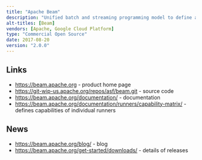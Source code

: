 ```yaml
---
title: "Apache Beam"
description: "Unified batch and streaming programming model to define and execute portable data processing pipelines. Originating from the Google Dataflow model, focuses on unifying both styles of processing by treating static data sets as streams (which happen to have a beginning and an end), while achieving data correctness and the ability to handle late-arriving data through a set of abstractions and concepts that give users control over estimated quality of arrived data (completeness), duration to wait for results (latency) and how much speculative/redundant computation to do (cost). Allows business logic, data characteristics and trade-off strategies to be defined via different programming languages through pluggable language SDKs (includes Java and Python) and provides a pluggable runtime platform through pipeline runners. Comes with a direct runner for development and testing pipelines in a non-distributed environment, Apache Apex, Flink, Spark, and Gearpump runners for executing pipelines on premise, distributed execution platforms or on self-managed cloud deployments, a Dataflow runner for execution on the Google Cloud Platform and a growing set of connectors that allow pipelines to read and write data to various data storage systems ("IOs"). An Apache project, graduating in January 2017, having been originally opened sourced in January 2016 by Google. Written in Java and Python and under active development with a large number of contributors including Google, data Artisans, Talend and PayPal."
alt-titles: [Beam]
vendors: [Apache, Google Cloud Platform]
type: "Commercial Open Source"
date: 2017-08-20
version: "2.0.0"
---
```

## Links

* <https://beam.apache.org> - product home page
* <https://git-wip-us.apache.org/repos/asf/beam.git> - source code
* <https://beam.apache.org/documentation/> - documentation
* <https://beam.apache.org/documentation/runners/capability-matrix/> - defines capabilities of individual runners

## News

* <https://beam.apache.org/blog/> - blog
* <https://beam.apache.org/get-started/downloads/> - details of releases
